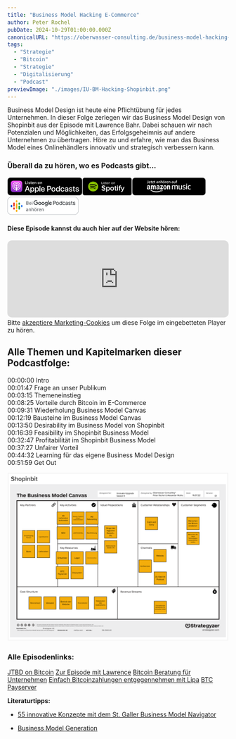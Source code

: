 ```yaml
---
title: "Business Model Hacking E-Commerce"
author: Peter Rochel
pubDate: 2024-10-29T01:00:00.000Z
canonicalURL: "https://oberwasser-consulting.de/business-model-hacking-e-commerce"
tags:
  - "Strategie"
  - "Bitcoin"
  - "Strategie"
  - "Digitalisierung"
  - "Podcast"
previewImage: "./images/IU-BM-Hacking-Shopinbit.png"
---
```


Business Model Design ist heute eine Pflichtübung für jedes Unternehmen. In dieser Folge zerlegen wir das Business Model Design von Shopinbit aus der Episode mit Lawrence Bahr. Dabei schauen wir nach Potenzialen und Möglichkeiten, das Erfolgsgeheimnis auf andere Unternehmen zu übertragen. Höre zu und erfahre, wie man das Business Model eines Onlinehändlers innovativ und strategisch verbessern kann.

### Überall da zu hören, wo es Podcasts gibt...

[![](images/listen-on-apple-podcast.png)](https://podcasts.apple.com/us/podcast/business-model-hacking-e-commerce/id1354901024?i=1000570141455&itsct=podcast_box&itscg=30200&ls=1)[![](images/listen-on-spotify.png)](https://open.spotify.com/episode/1wEJTiaNm3qWILxavE4LRe?si=LENI-V3HQtKOyZJd1EUStQ)[![](images/ListenOn_AmazonMusic_button_Black_RGB_5X_DE-300x73.png)](https://music.amazon.de/podcasts/4838bd28-7b97-4912-80cb-de39a6c75654/episodes/95f979f9-3f2d-4a6f-b0b3-bc6f2b86908f/innovate-upgrade-business-model-hacking-e-commerce)[![jobs to be done podcast](images/DE_Google_Podcasts_Badge_8x-300x76.png)](https://podcasts.google.com?feed=aHR0cHM6Ly96dW04cnkucG9kY2FzdGVyLmRlL29iZXJ3YXNzZXIucnNz&episode=cG9kLWI4MmZkZDcwNmU0YTM2ODNmYzY2NjFhMzg0)

#### Diese Episode kannst du auch hier auf der Website hören:

<iframe data-osano="MARKETING" src="https://embed.podcasts.apple.com/us/podcast/business-model-hacking-e-commerce/id1354901024?i=1000570141455&amp;itsct=podcast_box_player&amp;itscg=30200&amp;ls=1&amp;theme=auto" height="175px" frameborder="0" sandbox="allow-forms allow-popups allow-same-origin allow-scripts allow-top-navigation-by-user-activation" allow="autoplay *; encrypted-media *; clipboard-write" style="width: 100%; max-width: 660px; overflow: hidden; border-radius: 10px; background-color: transparent;"></iframe>

<div class="cookieconsent-optout-marketing">
  Bitte <a href="javascript:Osano.cm.showDialog()">akzeptiere Marketing-Cookies</a> um diese Folge im eingebetteten Player zu hören.
</div>

## Alle Themen und Kapitelmarken dieser Podcastfolge:

00:00:00 Intro<br>
00:01:47 Frage an unser Publikum<br>
00:03:15 Themeneinstieg<br>
00:08:25 Vorteile durch Bitcoin im E-Commerce<br>
00:09:31 Wiederholung Business Model Canvas<br>
00:12:19 Bausteine im Business Model Canvas<br>
00:13:50 Desirability im Business Model von Shopinbit<br>
00:16:39 Feasibility im Shopinbit Business Model<br>
00:32:47 Profitabilität im Shopinbit Business Model<br>
00:37:27 Unfairer Vorteil<br>
00:44:32 Learning für das eigene Business Model Design<br>
00:51:59 Get Out

![Business Model Canvas Innovation Beispiel E-Commerce Bitcoin](./images/IU-BM-Hacking-Shopinbit.png "Business Model Canvas Beispiel Boitcoin")

### Alle Episodenlinks:

[JTBD on Bitcoin](https://oberwasser-consulting.de/open-source-jtbd-research/)
[Zur Episode mit Lawrence](https://oberwasser-consulting.de/shopinbit-unfair-advantage/)
[Bitcoin Beratung für Unternehmen](https://consulting-bitcoin.de)
[Einfach Bitcoinzahlungen entgegennehmen mit Lipa](https://getlipa.com)
[BTC Payserver](https://btcpayserver.org)

**Literaturtipps:**

- [55 innovative Konzepte mit dem St. Galler Business Model Navigator](http://amzn.to/2FotRLX)

- [Business Model Generation](https://amzn.to/2pKfnAu)

